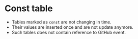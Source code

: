 # Const table

- Tables marked as `const` are not changing in time.
- Their values are inserted once and are not update anymore.
- Such tables does not contain reference to GitHub event.
